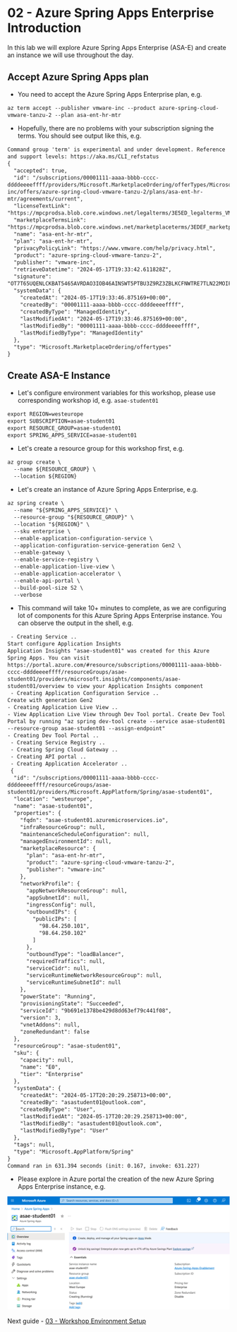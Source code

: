 # 02 - Azure Spring Apps Enterprise Introduction

In this lab we will explore Azure Spring Apps Enterprise (ASA-E) and create an instance we will use throughout the day.

## Accept Azure Spring Apps plan

* You need to accept the Azure Spring Apps Enterprise plan, e.g.

```shell
az term accept --publisher vmware-inc --product azure-spring-cloud-vmware-tanzu-2 --plan asa-ent-hr-mtr
```

* Hopefully, there are no problems with your subscription signing the terms. You should see output like this, e.g.

```text
Command group 'term' is experimental and under development. Reference and support levels: https://aka.ms/CLI_refstatus
{
  "accepted": true,
  "id": "/subscriptions/00001111-aaaa-bbbb-cccc-ddddeeeeffff/providers/Microsoft.MarketplaceOrdering/offerTypes/Microsoft.MarketplaceOrdering/offertypes/publishers/vmware-inc/offers/azure-spring-cloud-vmware-tanzu-2/plans/asa-ent-hr-mtr/agreements/current",
  "licenseTextLink": "https://mpcprodsa.blob.core.windows.net/legalterms/3E5ED_legalterms_VMWARE%253a2DINC%253a24AZURE%253a2DSPRING%253a2DCLOUD%253a2DVMWARE%253a2DTANZU%253a2D2%253a24ASA%253a2DENT%253a2DHR%253a2DMTR%253a24TO3RAC3XZSHSDTP65CFZW6IPPAHH7AK67FSWSYMURETXWPUSCAVD4OLQYHA6YD5CWK4S4UAJE7VXIOTVYYJ7EJA67IXPJPVHUB2B7DY.txt",
  "marketplaceTermsLink": "https://mpcprodsa.blob.core.windows.net/marketplaceterms/3EDEF_marketplaceterms_SAAS%253a245XNIYDD23KXQBTPZZUVTDJNYHJZ5Y76OXRLYJ2DHP67BFUMFY42RHUG62CKSGJIAUTE2UN6MIODUJ4JBTOMEQBMWQM4VD2QGXBRTTUY.txt",
  "name": "asa-ent-hr-mtr",
  "plan": "asa-ent-hr-mtr",
  "privacyPolicyLink": "https://www.vmware.com/help/privacy.html",
  "product": "azure-spring-cloud-vmware-tanzu-2",
  "publisher": "vmware-inc",
  "retrieveDatetime": "2024-05-17T19:33:42.611828Z",
  "signature": "OT7T65UQENLCKBAT5465AVRDAO3IOB46AINSWT5PTBU3Z9RZ3ZBLKCFNWTRE7TLN22MOIFYR7DXOQ466D6DR4OC3NXZ56GQ4HZ4HPDY",
  "systemData": {
    "createdAt": "2024-05-17T19:33:46.875169+00:00",
    "createdBy": "00001111-aaaa-bbbb-cccc-ddddeeeeffff",
    "createdByType": "ManagedIdentity",
    "lastModifiedAt": "2024-05-17T19:33:46.875169+00:00",
    "lastModifiedBy": "00001111-aaaa-bbbb-cccc-ddddeeeeffff",
    "lastModifiedByType": "ManagedIdentity"
  },
  "type": "Microsoft.MarketplaceOrdering/offertypes"
}
```

## Create ASA-E Instance

* Let's configure environment variables for this workshop, please use corresponding workshop id, e.g. `asae-student01`

```shell
export REGION=westeurope
export SUBSCRIPTION=asae-student01
export RESOURCE_GROUP=asae-student01
export SPRING_APPS_SERVICE=asae-student01
```

* Let's create a resource group for this workshop first, e.g.

```shell
az group create \
  --name ${RESOURCE_GROUP} \
  --location ${REGION}
```

* Let's create an instance of Azure Spring Apps Enterprise, e.g.

```shell
az spring create \
  --name "${SPRING_APPS_SERVICE}" \
  --resource-group "${RESOURCE_GROUP}" \
  --location "${REGION}" \
  --sku enterprise \
  --enable-application-configuration-service \
  --application-configuration-service-generation Gen2 \
  --enable-gateway \
  --enable-service-registry \
  --enable-application-live-view \
  --enable-application-accelerator \
  --enable-api-portal \
  --build-pool-size S2 \
  --verbose
```

* This command will take 10+ minutes to complete, as we are configuring lot of components for this Azure Spring Apps Enterprise instance. You can observe the output in the shell, e.g.

```text
 - Creating Service ..
Start configure Application Insights
Application Insights "asae-student01" was created for this Azure Spring Apps. You can visit https://portal.azure.com/#resource/subscriptions/00001111-aaaa-bbbb-cccc-ddddeeeeffff/resourceGroups/asae-student01/providers/microsoft.insights/components/asae-student01/overview to view your Application Insights component
 - Creating Application Configuration Service ..
Create with generation Gen2
- Creating Application Live View ..
- View Application Live View through Dev Tool portal. Create Dev Tool Portal by running "az spring dev-tool create --service asae-student01 --resource-group asae-student01 --assign-endpoint"
- Creating Dev Tool Portal ..
 - Creating Service Registry ..
 - Creating Spring Cloud Gateway ..
 - Creating API portal ..
 - Creating Application Accelerator ..
 {
  "id": "/subscriptions/00001111-aaaa-bbbb-cccc-ddddeeeeffff/resourceGroups/asae-student01/providers/Microsoft.AppPlatform/Spring/asae-student01",
  "location": "westeurope",
  "name": "asae-student01",
  "properties": {
    "fqdn": "asae-student01.azuremicroservices.io",
    "infraResourceGroup": null,
    "maintenanceScheduleConfiguration": null,
    "managedEnvironmentId": null,
    "marketplaceResource": {
      "plan": "asa-ent-hr-mtr",
      "product": "azure-spring-cloud-vmware-tanzu-2",
      "publisher": "vmware-inc"
    },
    "networkProfile": {
      "appNetworkResourceGroup": null,
      "appSubnetId": null,
      "ingressConfig": null,
      "outboundIPs": {
        "publicIPs": [
          "98.64.250.101",
          "98.64.250.102"
        ]
      },
      "outboundType": "loadBalancer",
      "requiredTraffics": null,
      "serviceCidr": null,
      "serviceRuntimeNetworkResourceGroup": null,
      "serviceRuntimeSubnetId": null
    },
    "powerState": "Running",
    "provisioningState": "Succeeded",
    "serviceId": "9b691e1378be429d8dd63ef79c441f08",
    "version": 3,
    "vnetAddons": null,
    "zoneRedundant": false
  },
  "resourceGroup": "asae-student01",
  "sku": {
    "capacity": null,
    "name": "E0",
    "tier": "Enterprise"
  },
  "systemData": {
    "createdAt": "2024-05-17T20:20:29.258713+00:00",
    "createdBy": "asastudent01@outlook.com",
    "createdByType": "User",
    "lastModifiedAt": "2024-05-17T20:20:29.258713+00:00",
    "lastModifiedBy": "asastudent01@outlook.com",
    "lastModifiedByType": "User"
  },
  "tags": null,
  "type": "Microsoft.AppPlatform/Spring"
}
Command ran in 631.394 seconds (init: 0.167, invoke: 631.227)
```

* Please explore in Azure portal the creation of the new Azure Spring Apps Enterprise instance, e.g.

![ASAE instance in Azure portal](./images/azure-spring-apps-enterprise-instance-01.png)


Next guide - [03 - Workshop Environment Setup](../03-setup-workshop-environment/README.md)